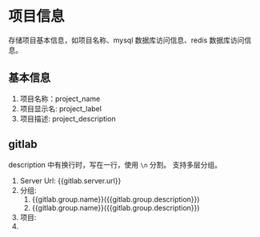 # 项目信息

存储项目基本信息，如项目名称、mysql 数据库访问信息、redis 数据库访问信息。

## 基本信息

1. 项目名称：project_name
2. 项目显示名: project_label
3. 项目描述: project_description

## gitlab

description 中有换行时，写在一行，使用 `\n` 分割。
支持多层分组。

1. Server Url: {{gitlab.server.url}}
2. 分组: 
   1. {{gitlab.group.name}}({{gitlab.group.description}})
   2. {{gitlab.group.name}}({{gitlab.group.description}})
3. 项目:
4. 